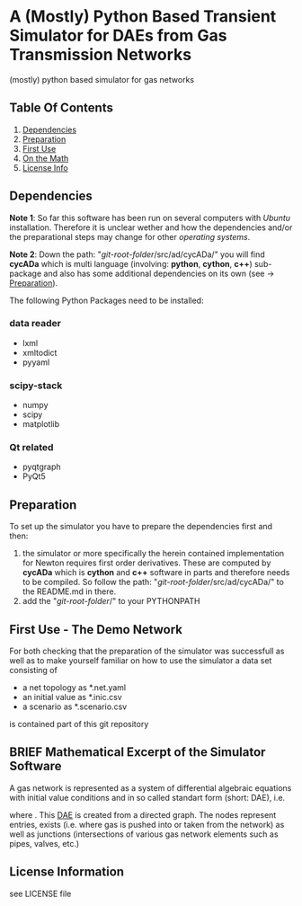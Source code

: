 # A (Mostly) Python Based Transient Simulator for DAEs from Gas Transmission Networks

(mostly) python based simulator for gas networks

## Table Of Contents

1. [Dependencies](#deps)
2. [Preparation](#preps)
3. [First Use](#first)
4. [On the Math](#maths)
5. [License Info](#licens)

## <a name="deps">Dependencies</a>

**Note 1**: So far this software has been run on several computers with *Ubuntu* installation. Therefore it is unclear wether and how the dependencies and/or the preparational steps may change for other *operating systems*. 

**Note 2**: Down the path: "*git-root-folder*/src/ad/cycADa/" you will find **cycADa** which is multi language (involving: **python**, **cython**, **c++**) sub-package and also has some additional dependencies on its own (see -> [Preparation](#preps)).

The following Python Packages need to be installed:

### data reader

- lxml
- xmltodict
- pyyaml

### scipy-stack

- numpy
- scipy
- matplotlib

### Qt related

- pyqtgraph
- PyQt5

## <a name="preps">Preparation</a>

To set up the simulator you have to prepare the dependencies first and then:

1. the simulator or more specifically the herein contained implementation for Newton requires first order derivatives. 
These are computed by **cycADa** which is **cython** and **c++** software in parts and therefore needs to be compiled. 
So follow the path: "*git-root-folder*/src/ad/cycADa/" to the README.md in there.
2. add the "*git-root-folder*/" to your PYTHONPATH

## <a name="first">First Use - The Demo Network</a>
For both checking that the preparation of the simulator was successfull as well as to make yourself familiar on how to use the simulator a data set consisting of

 - a net topology as *.net.yaml
 - an initial value as *.inic.csv
 - a scenario as *.scenario.csv

is contained part of this git repository
 
## <a name="maths">BRIEF Mathematical Excerpt of the Simulator Software</a>

A gas network is represented as a system of differential algebraic equations with initial value conditions and in so called standart form (short: <a name="DAE">DAE</a>), i.e.

<!--[LATEX]
	0 &= f(\dot x(t), x(t), t), \\
	0 &= x(t_0) - x_0,
[LATEX END]-->

where <!--$ f:\mathcal D \subseteq (\R^n, \R^n, [t_0, T]) \to \R^n, x_0 \in \R^n $-->. This [DAE](#DAE) is created from a directed graph. The nodes represent entries, exists (i.e. where gas is pushed into or taken from the network) as well as junctions (intersections of various gas network elements such as pipes, valves, etc.)

## <a name="licens">License Information</a>

see LICENSE file
